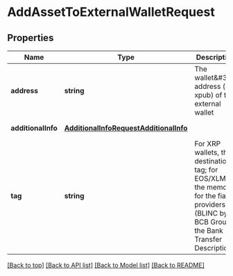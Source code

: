 # AddAssetToExternalWalletRequest

## Properties

|Name | Type | Description | Notes|
|------------ | ------------- | ------------- | -------------|
|**address** | **string** | The wallet\&#39;s address (or xpub) of the external wallet | [default to undefined]|
|**additionalInfo** | [**AdditionalInfoRequestAdditionalInfo**](AdditionalInfoRequestAdditionalInfo.md) |  | [default to undefined]|
|**tag** | **string** | For XRP wallets, the destination tag; for EOS/XLM, the memo; for the fiat providers (BLINC by BCB Group), the Bank Transfer Description | [optional] [default to undefined]|




[[Back to top]](#) [[Back to API list]](../../README.md#documentation-for-api-endpoints) [[Back to Model list]](../../README.md#documentation-for-models) [[Back to README]](../../README.md)
